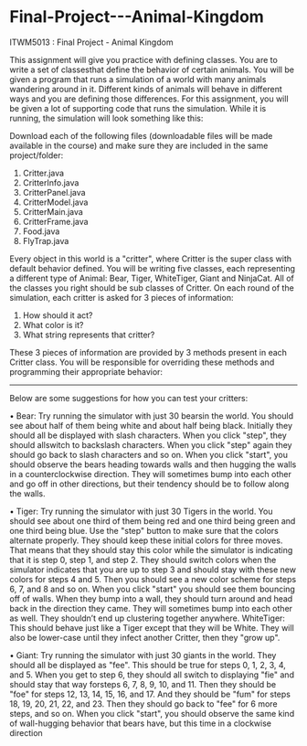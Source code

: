 # Final-Project---Animal-Kingdom
ITWM5013 : Final Project - Animal Kingdom

This assignment will give you practice with defining classes. You are to write a set of classesthat define
the behavior of certain animals. You will be given a program that runs a simulation of a world with
many animals wandering around in it. Different kinds of animals will behave in different ways and you
are defining those differences.
For this assignment, you will be given a lot of supporting code that runs the simulation. While it is
running, the simulation will look something like this:

Download each of the following files (downloadable files will be made available in the course) and
make sure they are included in the same project/folder:
1. Critter.java
2. CritterInfo.java
3. CritterPanel.java
4. CritterModel.java
5. CritterMain.java
6. CritterFrame.java
7. Food.java
8. FlyTrap.java

Every object in this world is a "critter", where Critter is the super class with default behavior defined.
You will be writing five classes, each representing a different type of Animal: Bear, Tiger, WhiteTiger,
Giant and NinjaCat. All of the classes you right should be sub classes of Critter. On each round of the
simulation, each critter is asked for 3 pieces of information:
1. How should it act?
2. What color is it?
3. What string represents that critter?

These 3 pieces of information are provided by 3 methods present in each Critter class. You will be
responsible for overriding these methods and programming their appropriate behavior:

---------------------------------------------------------------------------------------------------------------------------------------------------------------

Below are some suggestions for how you can test your critters:

• Bear: Try running the simulator with just 30 bearsin the world. You should see about half of them
being white and about half being black. Initially they should all be displayed with slash characters.
When you click "step", they should allswitch to backslash characters. When you click "step" again
they should go back to slash characters and so on. When you click "start", you should observe the
bears heading towards walls and then hugging the walls in a counterclockwise direction. They will
sometimes bump into each other and go off in other directions, but their tendency should be to
follow along the walls.

• Tiger: Try running the simulator with just 30 Tigers in the world. You should see about one third
of them being red and one third being green and one third being blue. Use the "step" button to
make sure that the colors alternate properly. They should keep these initial colors for three
moves. That means that they should stay this color while the simulator is indicating that it is step
0, step 1, and step 2. They should switch colors when the simulator indicates that you are up to
step 3 and should stay with these new colors for steps 4 and 5. Then you should see a new color
scheme for steps 6, 7, and 8 and so on. When you click "start" you should see them bouncing off
of walls. When they bump into a wall, they should turn around and head back in the direction
they came. They will sometimes bump into each other as well. They shouldn’t end up clustering
together anywhere. WhiteTiger: This should behave just like a Tiger except that they will be
White. They will also be lower-case until they infect another Critter, then they "grow up".

• Giant: Try running the simulator with just 30 giants in the world. They should all be displayed as
"fee". This should be true for steps 0, 1, 2, 3, 4, and 5. When you get to step 6, they should all
switch to displaying "fie" and should stay that way forsteps 6, 7, 8, 9, 10, and 11. Then they should
be "foe" for steps 12, 13, 14, 15, 16, and 17. And they should be "fum" for steps 18, 19, 20, 21,
22, and 23. Then they should go back to "fee" for 6 more steps, and so on. When you click "start",
you should observe the same kind of wall-hugging behavior that bears have, but this time in a
clockwise direction
